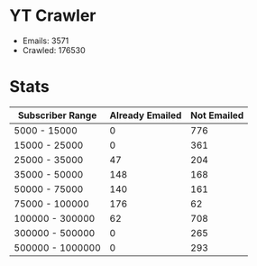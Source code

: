 # YT Crawler
- Emails: 3571
- Crawled: 176530

# Stats
| Subscriber Range  | Already Emailed | Not Emailed |
|-------|-------|-------|
| 5000 - 15000 | 0 | 776 |
| 15000 - 25000 | 0 | 361 |
| 25000 - 35000 | 47 | 204 |
| 35000 - 50000 | 148 | 168 |
| 50000 - 75000 | 140 | 161 |
| 75000 - 100000 | 176 | 62 |
| 100000 - 300000 | 62 | 708 |
| 300000 - 500000 | 0 | 265 |
| 500000 - 1000000 | 0 | 293 |
